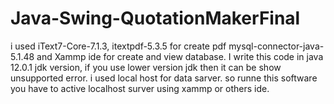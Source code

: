 # Java-Swing-QuotationMakerFinal
i used iText7-Core-7.1.3, itextpdf-5.3.5 for create pdf
mysql-connector-java-5.1.48 and Xammp ide for create and view database.
I write this code in java 12.0.1 jdk version, if you use lower version jdk then it can be show unsupported error. 
i used local host for data sarver. so runne this software you have to active localhost surver using xammp or others ide.
